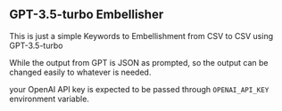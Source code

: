 ## GPT-3.5-turbo Embellisher
This is just a simple Keywords to Embellishment from CSV to CSV using GPT-3.5-turbo

While the output from GPT is JSON as prompted, so the output can be changed easily to whatever is needed.

your OpenAI API key is expected to be passed through `OPENAI_API_KEY` environment variable.